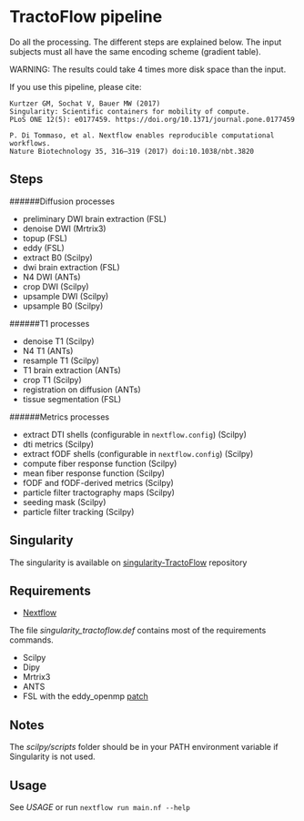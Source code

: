 TractoFlow pipeline
===================

Do all the processing. The different steps are explained below. The input subjects
must all have the same encoding scheme (gradient table).

WARNING: The results could take 4 times more disk space than the input.

If you use this pipeline, please cite:

```
Kurtzer GM, Sochat V, Bauer MW (2017)
Singularity: Scientific containers for mobility of compute.
PLoS ONE 12(5): e0177459. https://doi.org/10.1371/journal.pone.0177459

P. Di Tommaso, et al. Nextflow enables reproducible computational workflows.
Nature Biotechnology 35, 316–319 (2017) doi:10.1038/nbt.3820
```

Steps
-----

######Diffusion processes
- preliminary DWI brain extraction (FSL)
- denoise DWI (Mrtrix3)
- topup (FSL)
- eddy (FSL)
- extract B0 (Scilpy)
- dwi brain extraction (FSL)
- N4 DWI (ANTs)
- crop DWI (Scilpy)
- upsample DWI (Scilpy)
- upsample B0 (Scilpy)

######T1 processes
- denoise T1 (Scilpy)
- N4 T1 (ANTs)
- resample T1 (Scilpy)
- T1 brain extraction (ANTs)
- crop T1 (Scilpy)
- registration on diffusion (ANTs)
- tissue segmentation (FSL)

######Metrics processes
- extract DTI shells (configurable in `nextflow.config`) (Scilpy)
- dti metrics (Scilpy)
- extract fODF shells (configurable in `nextflow.config`) (Scilpy)
- compute fiber response function (Scilpy)
- mean fiber response function (Scilpy)
- fODF and fODF-derived metrics (Scilpy)
- particle filter tractography maps (Scilpy)
- seeding mask (Scilpy)
- particle filter tracking (Scilpy)

Singularity
-----------
The singularity is available on
[singularity-TractoFlow](https://bitbucket.org/sciludes/singularity-tractoflow/src/master/) repository
 
Requirements
------------

- [Nextflow](https://www.nextflow.io)

The file _singularity_tractoflow.def_ contains most of the requirements commands.

- Scilpy
- Dipy
- Mrtrix3
- ANTS
- FSL with the eddy_openmp
[patch](https://fsl.fmrib.ox.ac.uk/fsldownloads/patches/eddy-patch-fsl-5.0.9/centos6/)

Notes
-----

The _scilpy/scripts_ folder should be in your PATH environment variable if
Singularity is not used.

Usage
-----

See *USAGE* or run `nextflow run main.nf --help`